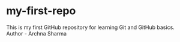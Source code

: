# my-first-repo
This is my first GitHub repository for learning Git and GitHub basics.
<br>
Author - Archna Sharma
